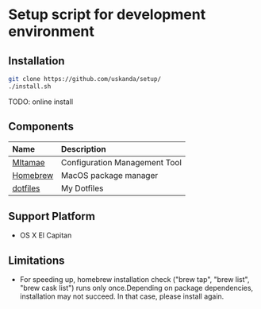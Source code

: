 Setup script for development environment
============

Installation
------------------

```sh
git clone https://github.com/uskanda/setup/
./install.sh
```

TODO: online install 

Components
-------------------

|Name|Description|
|:----|:----|
| [MItamae](https://github.com/k0kubun/mitamae) | Configuration Management Tool|
| [Homebrew](http://brew.sh/)| MacOS package manager|
| [dotfiles](https://github.com/uskanda/dotfiles)|My Dotfiles|

Support Platform
------------------
* OS X El Capitan

Limitations
------------------
* For speeding up, homebrew installation check ("brew tap", "brew list", "brew cask list") runs only once.Depending on package dependencies, installation may not succeed. In that case, please install again.
